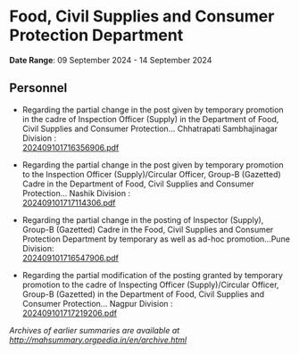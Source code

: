 # Food, Civil Supplies and Consumer Protection Department

**Date Range**: 09 September 2024 - 14 September 2024


## Personnel
- Regarding the partial change in the post given by temporary promotion in the cadre of Inspection Officer (Supply) in the Department of Food, Civil Supplies and Consumer Protection... Chhatrapati Sambhajinagar Division :\
  [202409101716356906.pdf](https://gr.maharashtra.gov.in/Site/Upload/Government%20Resolutions/English/202409101716356906.pdf)

- Regarding the partial change in the post given by temporary promotion to the Inspection Officer (Supply)/Circular Officer, Group-B (Gazetted) Cadre in the Department of Food, Civil Supplies and Consumer Protection... Nashik Division :\
  [202409101717114306.pdf](https://gr.maharashtra.gov.in/Site/Upload/Government%20Resolutions/English/202409101717114306.pdf)

- Regarding the partial change in the posting of Inspector (Supply), Group-B (Gazetted) Cadre in the Food, Civil Supplies and Consumer Protection Department by temporary as well as ad-hoc promotion...Pune Division:\
  [202409101716547906.pdf](https://gr.maharashtra.gov.in/Site/Upload/Government%20Resolutions/English/202409101716547906.pdf)

- Regarding the partial modification of the posting granted by temporary promotion to the cadre of Inspecting Officer (Supply)/Circular Officer, Group-B (Gazetted) in the Department of Food, Civil Supplies and Consumer Protection... Nagpur Division :\
  [202409101717219206.pdf](https://gr.maharashtra.gov.in/Site/Upload/Government%20Resolutions/English/202409101717219206.pdf)


*Archives of earlier summaries are available at http://mahsummary.orgpedia.in/en/archive.html*